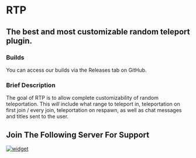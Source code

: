 # RTP
## The best and most customizable random teleport plugin.

### Builds
You can access our builds via the Releases tab on GitHub.


### Brief Description
The goal of RTP is to allow complete customizability of random teleportation. This *will* include what range to teleport in, teleportation on first join / every join,
teleportation on respawn, as well as chat messages and titles sent to the user.

## Join The Following Server For Support
[![widget](https://inv.wtf/widget/polar)](https://inv.wtf/polar)

